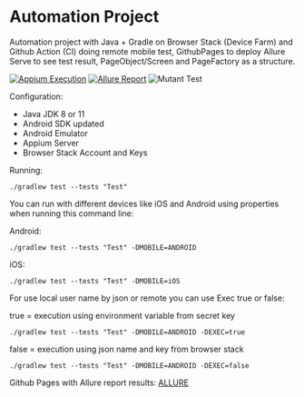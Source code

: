 # Automation Project

Automation project with Java + Gradle on Browser Stack (Device Farm) and Github Action (CI) doing remote mobile test, GithubPages to deploy Allure Serve to see test result, PageObject/Screen and PageFactory as a structure. 

[![Appium Execution](https://github.com/tassioplima/cocus/workflows/CI/badge.svg)](https://github.com/tassioplima/cocus/actions)
[![Allure Report](https://img.shields.io/badge/Allure%20Report-deployed-yellowgreen)](https://tassioplima.github.io/automation-ci/)
![Mutant Test](https://img.shields.io/endpoint?style=flat&url=https%3A%2F%2Fbadge-api.stryker-mutator.io%2Fgithub.com%2Ftassioplima%2Fautomation-ci%2Fmain)


Configuration: 

- Java JDK 8 or 11
- Android SDK updated
- Android Emulator
- Appium Server
- Browser Stack Account and Keys

Running:

```
./gradlew test --tests "Test"
```


You can run with different devices like iOS and Android using properties when running this command line:

Android: 

```
./gradlew test --tests "Test" -DMOBILE=ANDROID
```

iOS: 

```
./gradlew test --tests "Test" -DMOBILE=iOS
```
For use local user name by json or remote you can use Exec true or false:

true = execution using environment variable from secret key

```
./gradlew test --tests "Test" -DMOBILE=ANDROID -DEXEC=true
```

false = execution using json name and key from browser stack

```
./gradlew test --tests "Test" -DMOBILE=ANDROID -DEXEC=false
```

Github Pages with Allure report results: [ALLURE](https://tassioplima.github.io/automation-ci/)

